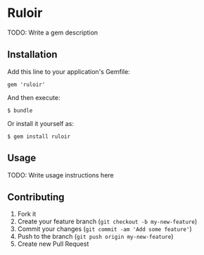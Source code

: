 # Ruloir

TODO: Write a gem description

## Installation

Add this line to your application's Gemfile:

    gem 'ruloir'

And then execute:

    $ bundle

Or install it yourself as:

    $ gem install ruloir

## Usage

TODO: Write usage instructions here

## Contributing

1. Fork it
2. Create your feature branch (`git checkout -b my-new-feature`)
3. Commit your changes (`git commit -am 'Add some feature'`)
4. Push to the branch (`git push origin my-new-feature`)
5. Create new Pull Request
